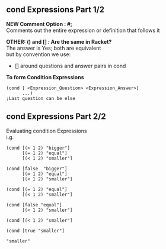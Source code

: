## **cond Expressions Part 1/2**  

**NEW Comment Option : #;**    
Comments out the entire expression or definition that follows it  

**OTHER: () and [] : Are the same in Racket?**  
The answer is Yes; both are equivalent  
but by convention we use:  
- [] around questions and answer pairs in cond 

**To form Condition Expressions**
```racket
(cond [ <Expression_Question> <Expression_Answer>]
      ...)
;Last question can be else
```
## **cond Expressions Part 2/2**  
Evaluating condition Expressions  
i.g.  
```racket
(cond [(> 1 2) "bigger"]
      [(= 1 2) "equal"]
      [(< 1 2) "smaller"]

(cond [false  "bigger"]
      [(= 1 2) "equal"]
      [(< 1 2) "smaller"]

(cond [(= 1 2) "equal"]
      [(< 1 2) "smaller"]

(cond [false "equal"]
      [(< 1 2) "smaller"]

(cond [(< 1 2) "smaller"]

(cond [true "smaller"]

"smaller" 
```
